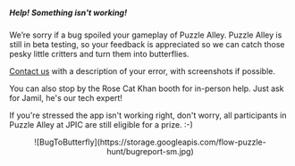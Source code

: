##### Help! Something isn't working!

We’re sorry if a bug spoiled your gameplay of Puzzle Alley.  Puzzle Alley is still in beta testing, so your feedback is appreciated so we can catch those pesky little critters and turn them into butterflies.

[Contact us](mailto:bugreport@puzzlealley.com) with a description of your error, with screenshots if possible.

You can also stop by the Rose Cat Khan booth for in-person help. Just ask for Jamil, he's our tech expert!

If you're stressed the app isn't working right, don't worry, all participants in Puzzle Alley at JPIC are still eligible for a prize. :-)


<div align="center">
![BugToButterfly](https://storage.googleapis.com/flow-puzzle-hunt/bugreport-sm.jpg)
</div>